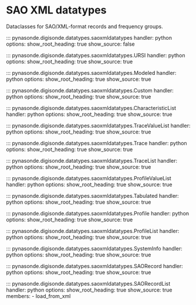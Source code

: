# SAO XML datatypes

Dataclasses for SAO/XML-format records and frequency groups.

::: pynasonde.digisonde.datatypes.saoxmldatatypes
    handler: python
    options:
        show_root_heading: true
        show_source: false


::: pynasonde.digisonde.datatypes.saoxmldatatypes.URSI
    handler: python
    options:
        show_root_heading: true
        show_source: true

::: pynasonde.digisonde.datatypes.saoxmldatatypes.Modeled
    handler: python
    options:
        show_root_heading: true
        show_source: true

::: pynasonde.digisonde.datatypes.saoxmldatatypes.Custom
    handler: python
    options:
        show_root_heading: true
        show_source: true


::: pynasonde.digisonde.datatypes.saoxmldatatypes.CharacteristicList
    handler: python
    options:
        show_root_heading: true
        show_source: true

::: pynasonde.digisonde.datatypes.saoxmldatatypes.TraceValueList
    handler: python
    options:
        show_root_heading: true
        show_source: true

::: pynasonde.digisonde.datatypes.saoxmldatatypes.Trace
    handler: python
    options:
        show_root_heading: true
        show_source: true

::: pynasonde.digisonde.datatypes.saoxmldatatypes.TraceList
    handler: python
    options:
        show_root_heading: true
        show_source: true

::: pynasonde.digisonde.datatypes.saoxmldatatypes.ProfileValueList
    handler: python
    options:
        show_root_heading: true
        show_source: true


::: pynasonde.digisonde.datatypes.saoxmldatatypes.Tabulated
    handler: python
    options:
        show_root_heading: true
        show_source: true

::: pynasonde.digisonde.datatypes.saoxmldatatypes.Profile
    handler: python
    options:
        show_root_heading: true
        show_source: true

::: pynasonde.digisonde.datatypes.saoxmldatatypes.ProfileList
    handler: python
    options:
        show_root_heading: true
        show_source: true


::: pynasonde.digisonde.datatypes.saoxmldatatypes.SystemInfo
    handler: python
    options:
        show_root_heading: true
        show_source: true


::: pynasonde.digisonde.datatypes.saoxmldatatypes.SAORecord
    handler: python
    options:
        show_root_heading: true
        show_source: true

::: pynasonde.digisonde.datatypes.saoxmldatatypes.SAORecordList
    handler: python
    options:
        show_root_heading: true
        show_source: true
        members:
            - load_from_xml